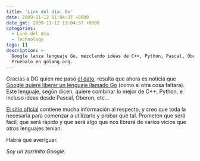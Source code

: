 ```yaml
---
title: 'Link del día: Go'
date: 2009-11-12 11:04:37 +0000
date_gmt: 2009-11-12 13:04:37 +0000
categories:
  - Link del día
  - Technology
tags: []
description: >-
  Google lanza lenguaje Go, mezclando ideas de C++, Python, Pascal, Oberon.
  Pruebalo en golang.org.
---
```



Gracias a DG quien me pasó [el dato](http://alt1040.com/2009/11/google-propone-su-propio-lenguaje-de-programacion-con-go), resulta que ahora es noticia que [Google quiere liberar un lenguaje llamado Go](http://google-opensource.blogspot.com/2009/11/hey-ho-lets-go.html) (como si otra cosa faltara). Este lenguaje, según dicen, quiere combinar lo mejor de C++, Python, e incluso ideas desde Pascal, Oberon, etc...

[El sitio oficial](http://golang.org/) contiene mucha información al respecto, y creo que toda la necesaria para comenzar a utilizarlo y probar qué tal. Prometen que será fácil, que será rápido y que será algo que nos librará de varios vicios que otros lenguajes tenían.

Habrá que averiguar.

_Soy un zorrinito Google._
